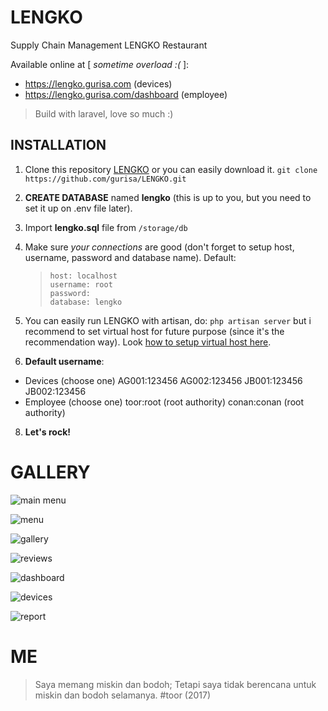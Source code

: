 
# LENGKO

Supply Chain Management
LENGKO Restaurant

Available online at [ *sometime overload :(* ]:
 - https://lengko.gurisa.com (devices) 
 - https://lengko.gurisa.com/dashboard (employee)

> Build with laravel, love so much :)

## INSTALLATION

1. Clone this repository [LENGKO](https://github.com/gurisa/LENGKO.git) or you can easily download it.
	`git clone https://github.com/gurisa/LENGKO.git`    
3. **CREATE DATABASE** named **lengko** (this is up to you, but you need to set it up on .env file later).
4. Import **lengko.sql** file from `/storage/db`
5. Make sure *your connections* are good (don't forget to setup host, username, password and database name). 
Default: 

    >     host: localhost
    >     username: root
    >     password: 
    >     database: lengko

6. You can easily run LENGKO with artisan, do: `php artisan server` but i recommend to set virtual host for future purpose (since it's the recommendation way). Look [how to setup virtual host here](https://www.ngaret.com/cara-mengubah-localhost-menjadi-domain-window/).
7. **Default username**:
- Devices (choose one)
	AG001:123456
	AG002:123456
	JB001:123456
	JB002:123456
- Employee (choose one)
	toor:root (root authority)
	conan:conan (root authority)
	
8. **Let's rock!**

# GALLERY

![main menu](https://github.com/gurisa/LENGKO/blob/master/public/files/gallery/main-menu.png?raw=true)

![menu](https://github.com/gurisa/LENGKO/blob/master/public/files/gallery/menu.png?raw=true)

![gallery](https://github.com/gurisa/LENGKO/blob/master/public/files/gallery/gallery.png?raw=true)

![reviews](https://github.com/gurisa/LENGKO/blob/master/public/files/gallery/reviews.png?raw=true)

![dashboard](https://github.com/gurisa/LENGKO/blob/master/public/files/gallery/dashboard.png?raw=true)

![devices](https://github.com/gurisa/LENGKO/blob/master/public/files/gallery/devices.png?raw=true)

![report](https://github.com/gurisa/LENGKO/blob/master/public/files/gallery/report.png?raw=true)
# ME
> Saya memang miskin dan bodoh; Tetapi saya 
tidak berencana untuk miskin dan bodoh selamanya.
#toor (2017)
